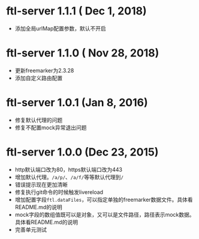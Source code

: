 # ftl-server 1.1.1 ( Dec 1, 2018)
* 添加全局urlMap配置参数，默认不开启
# ftl-server 1.1.0 ( Nov 28, 2018)
* 更新freemarker为2.3.28
* 添加自定义路由配置
# ftl-server 1.0.1 (Jan 8, 2016)
* 修复默认代理的问题
* 修复不配置mock异常退出问题

# ftl-server 1.0.0 (Dec 23, 2015)
* http默认端口改为80，https默认端口改为443
* 增加默认代理。`/a/p/`、`/a/f/`等等默认代理到`/`
* 错误提示现在更加清晰
* 修复执行git命令的时候触发livereload
* 增加配置字段`ftl.dataFiles`，可以指定单独的freemarker数据文件。具体看README.md的说明
* mock字段的数组值既可以是对象，又可以是文件路径，路径表示mock数据。具体看README.md的说明
* 完善单元测试
